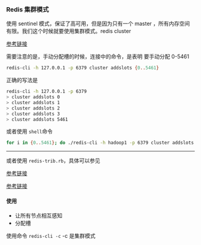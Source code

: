 ### Redis 集群模式

使用 sentinel 模式，保证了高可用，但是因为只有一个 master ，所有内存空间有限。我们这个时候就要使用集群模式。redis cluster

[参考链接](https://blog.csdn.net/men_wen/article/details/72853078)

需要注意的是，手动分配槽的时候，连接中的命令，是表明 要手动分配 0-5461

```sh
redis-cli -h 127.0.0.1 -p 6379 cluster addslots {0..5461} 
```

正确的写法是

```sh
redis-cli -h 127.0.0.1 -p 6379
> cluster addslots 0
> cluster addslots 1
> cluster addslots 2
> cluster addslots 3
> cluster addslots 5461
```

或者使用 `shell`命令

```sh
for i in {0..5461}; do ./redis-cli -h hadoop1 -p 6379 cluster addslots $i; done
```

---

或者使用 `redis-trib.rb`，具体可以参见

[参考链接](https://blog.csdn.net/huwh_/article/details/79242625)

[参考链接](https://blog.csdn.net/cdssdnn/article/details/46645593)



#### 使用

- 让所有节点相互感知
- 分配槽

使用命令 `redis-cli -c`   -c 是集群模式
